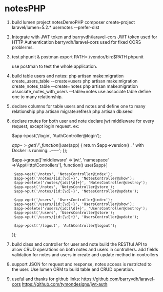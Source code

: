 # notesPHP

1. build lumen project notesDemoPHP
	composer create-project laravel/lumen=5.2.* usernotes --prefer-dist
	
2. Integrate with JWT token and barryvdh/laravel-cors 
	JWT token used for HTTP Authentication
	barryvdh/laravel-cors used for fixed CORS problerms.
	
3. test phpunit & postman
	export PATH=./vendor/bin:$PATH
	phpunit
	
	use postman to test the whole application.

4. build table users and notes: 
	php artisan make:migration create_users_table --create=users
	php artisan make:migration create_notes_table --create=notes
	php artisan make:migration associate_notes_with_users --table=notes
	use associate table define one to many relationship.
	
5. declare columns for table users and notes and define one to many relationship
	php artisan migrate:refresh
	php artisan db:seed

6. declare routes for both user and note
   declare jwt middleware for every request, except login request.
   ex:
   
    $app->post('/login', 'AuthController@login');
	
	$app->get('/', function () use ($app) {
		return $app->version() . ' with Docker is running...----';
	});
	
	$app->group(['middleware' =>'jwt', 'namespace' =>'App\Http\Controllers'], function() use($app){
	
		$app->get('/notes', 'NotesController@index');
		$app->get('/notes/{id:[\d]+}', 'NotesController@show');
		$app->delete('/notes/{id:[\d]+}', 'NotesController@destroy');
		$app->post('/notes', 'NotesController@store');
		$app->put('/notes/{id:[\d]+}', 'NotesController@update');

		$app->get('/users', 'UsersController@index');
		$app->get('/users/{id:[\d]+}', 'UsersController@show');
		$app->delete('/users/{id:[\d]+}', 'UsersController@destroy');
		$app->post('/users', 'UsersController@store');
		$app->put('/users/{id:[\d]+}', 'UsersController@update');

		$app->post('/logout', 'AuthController@logout');
	});
	
7. build class and controller for user and note
    build the RESTful API to allow CRUD operations on both notes and users in controllers.
	add fields validation for notes and users in create and update method in controllers
	
8. support JSON for request and response, notes access is restricted to the user.
   Use lumen ORM to build table and CRUD operation.
   
9. useful and thanks for github links:
	https://github.com/barryvdh/laravel-cors
	https://github.com/tymondesigns/jwt-auth